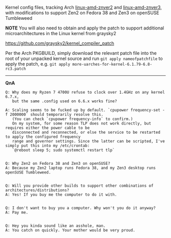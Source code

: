 Kernel config files, tracking Arch [linux-amd-znver2](https://aur.archlinux.org/packages/linux-amd-znver2 "linux-amd-znver2") and [linux-amd-znver3](https://aur.archlinux.org/packages/linux-amd-znver3 "linux-amd-znver3"), with modifications to support Zen2 on Fedora 38 and Zen3 on openSUSE Tumbleweed

**NOTE**
You will also need to obtain and apply the patch to support additional microarchitectures in the Linux kernel from graysky2

https://github.com/graysky2/kernel_compiler_patch

Per the Arch PKGBUILD, simply download the relevant patch file into the root of your unpacked kernel source and run `git apply nameofpatchfile` to apply the patch, 
 e.g. `git apply more-uarches-for-kernel-6.1.79-6.8-rc3.patch`

------------

**QnA**


    Q: Why does my Ryzen 7 4700U refuse to clock over 1.4GHz on any kernel 6.7.x, 
       but the same .config used on 6.6.x works fine?

    A: Scaling seems to be fucked up by default. `cpupower frequency-set -f 2000000` should temporarily resolve this.
       (You can check `cpupower frequency-info` to confirm.)
       On my system, for some reason TLP does not work directly, but requires either the power cable to be 
       disconnected and reconnected, or else the service to be restarted to apply the configured frequency 
       range and governor settings. Since the latter can be scripted, I've simply put this into my /etc/crontab:
       `@reboot sleep 5; sudo systemctl restart tlp`


    Q: Why Zen2 on Fedora 38 and Zen3 on openSUSE?
    A: Because my Zen2 laptop runs Fedora 38, and my Zen3 desktop runs openSUSE Tumbleweed.


    Q: Will you provide other builds to support other combinations of architectures/distributions?
    A: Yes! If you buy me the computer to do it with.


    Q: I don't want to buy you a computer. Why won't you do it anyway?
    A: Pay me.


    Q: Hey you kinda sound like an asshole, man.
    A: You catch on quickly. Your mother would be very proud.

